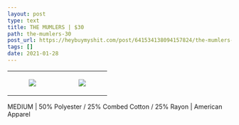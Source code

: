 ```yaml
---
layout: post
type: text
title: THE MUMLERS | $30
path: the-mumlers-30
post_url: https://heybuymyshit.com/post/641534138094157824/the-mumlers-30
tags: []
date: 2021-01-28
---
```




<table style="width:100%;"><tr><td style="vertical-align:top;">
      <figure class="tmblr-full" data-orig-height="2048" data-orig-width="1365" data-orig-src="https://concertshirts.netlify.app/shirts/0450/0450-01.jpg"><img src="https://64.media.tumblr.com/ba83191530c0c4ad56a4b7d872412ddd/aa44df7447be5481-7b/s540x810/9fe70c4c618ca425d676fc52e6592ed065e9fe58.jpg" data-orig-height="2048" data-orig-width="1365" data-orig-src="https://concertshirts.netlify.app/shirts/0450/0450-01.jpg"/></figure></td>
    <td style="vertical-align:top;">
      <figure class="tmblr-full" data-orig-height="2048" data-orig-width="1365" data-orig-src="https://concertshirts.netlify.app/shirts/0450/0450-02.jpg"><img src="https://64.media.tumblr.com/5bf01cbe030bfcd03e9947c7d1335ebb/aa44df7447be5481-c9/s540x810/8ef0800f42a8fab8e89d86a2368a550b0fd3a849.jpg" data-orig-height="2048" data-orig-width="1365" data-orig-src="https://concertshirts.netlify.app/shirts/0450/0450-02.jpg"/></figure></td>
  </tr></table><p>
  MEDIUM | 50% Polyester / 25% Combed Cotton / 25% Rayon | American Apparel
</p>
